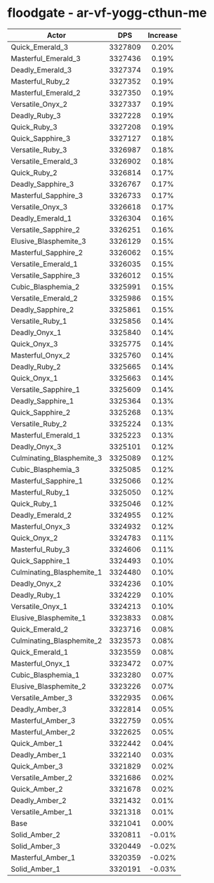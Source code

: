# floodgate - ar-vf-yogg-cthun-me
| Actor | DPS | Increase |
|---|:---:|:---:|
|Quick_Emerald_3|3327809|0.20%|
|Masterful_Emerald_3|3327436|0.19%|
|Deadly_Emerald_3|3327374|0.19%|
|Masterful_Ruby_2|3327352|0.19%|
|Masterful_Emerald_2|3327350|0.19%|
|Versatile_Onyx_2|3327337|0.19%|
|Deadly_Ruby_3|3327228|0.19%|
|Quick_Ruby_3|3327208|0.19%|
|Quick_Sapphire_3|3327127|0.18%|
|Versatile_Ruby_3|3326987|0.18%|
|Versatile_Emerald_3|3326902|0.18%|
|Quick_Ruby_2|3326814|0.17%|
|Deadly_Sapphire_3|3326767|0.17%|
|Masterful_Sapphire_3|3326733|0.17%|
|Versatile_Onyx_3|3326618|0.17%|
|Deadly_Emerald_1|3326304|0.16%|
|Versatile_Sapphire_2|3326251|0.16%|
|Elusive_Blasphemite_3|3326129|0.15%|
|Masterful_Sapphire_2|3326062|0.15%|
|Versatile_Emerald_1|3326035|0.15%|
|Versatile_Sapphire_3|3326012|0.15%|
|Cubic_Blasphemia_2|3325991|0.15%|
|Versatile_Emerald_2|3325986|0.15%|
|Deadly_Sapphire_2|3325861|0.15%|
|Versatile_Ruby_1|3325856|0.14%|
|Deadly_Onyx_1|3325840|0.14%|
|Quick_Onyx_3|3325775|0.14%|
|Masterful_Onyx_2|3325760|0.14%|
|Deadly_Ruby_2|3325665|0.14%|
|Quick_Onyx_1|3325663|0.14%|
|Versatile_Sapphire_1|3325609|0.14%|
|Deadly_Sapphire_1|3325364|0.13%|
|Quick_Sapphire_2|3325268|0.13%|
|Versatile_Ruby_2|3325224|0.13%|
|Masterful_Emerald_1|3325223|0.13%|
|Deadly_Onyx_3|3325101|0.12%|
|Culminating_Blasphemite_3|3325089|0.12%|
|Cubic_Blasphemia_3|3325085|0.12%|
|Masterful_Sapphire_1|3325066|0.12%|
|Masterful_Ruby_1|3325050|0.12%|
|Quick_Ruby_1|3325046|0.12%|
|Deadly_Emerald_2|3324955|0.12%|
|Masterful_Onyx_3|3324932|0.12%|
|Quick_Onyx_2|3324783|0.11%|
|Masterful_Ruby_3|3324606|0.11%|
|Quick_Sapphire_1|3324493|0.10%|
|Culminating_Blasphemite_1|3324480|0.10%|
|Deadly_Onyx_2|3324236|0.10%|
|Deadly_Ruby_1|3324229|0.10%|
|Versatile_Onyx_1|3324213|0.10%|
|Elusive_Blasphemite_1|3323833|0.08%|
|Quick_Emerald_2|3323716|0.08%|
|Culminating_Blasphemite_2|3323573|0.08%|
|Quick_Emerald_1|3323559|0.08%|
|Masterful_Onyx_1|3323472|0.07%|
|Cubic_Blasphemia_1|3323280|0.07%|
|Elusive_Blasphemite_2|3323226|0.07%|
|Versatile_Amber_3|3322935|0.06%|
|Deadly_Amber_3|3322814|0.05%|
|Masterful_Amber_3|3322759|0.05%|
|Masterful_Amber_2|3322625|0.05%|
|Quick_Amber_1|3322442|0.04%|
|Deadly_Amber_1|3322140|0.03%|
|Quick_Amber_3|3321829|0.02%|
|Versatile_Amber_2|3321686|0.02%|
|Quick_Amber_2|3321678|0.02%|
|Deadly_Amber_2|3321432|0.01%|
|Versatile_Amber_1|3321318|0.01%|
|Base|3321041|0.00%|
|Solid_Amber_2|3320811|-0.01%|
|Solid_Amber_3|3320449|-0.02%|
|Masterful_Amber_1|3320359|-0.02%|
|Solid_Amber_1|3320191|-0.03%|
